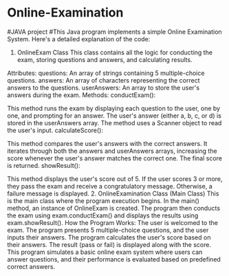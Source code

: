 # Online-Examination
#JAVA project
#This Java program implements a simple Online Examination System. Here's a detailed explanation of the code:

1. OnlineExam Class
This class contains all the logic for conducting the exam, storing questions and answers, and calculating results.

Attributes:
questions: An array of strings containing 5 multiple-choice questions.
answers: An array of characters representing the correct answers to the questions.
userAnswers: An array to store the user's answers during the exam.
Methods:
conductExam():

This method runs the exam by displaying each question to the user, one by one, and prompting for an answer.
The user's answer (either a, b, c, or d) is stored in the userAnswers array.
The method uses a Scanner object to read the user's input.
calculateScore():

This method compares the user's answers with the correct answers.
It iterates through both the answers and userAnswers arrays, increasing the score whenever the user's answer matches the correct one.
The final score is returned.
showResult():

This method displays the user's score out of 5.
If the user scores 3 or more, they pass the exam and receive a congratulatory message. Otherwise, a failure message is displayed.
2. OnlineExamination Class (Main Class)
This is the main class where the program execution begins.
In the main() method, an instance of OnlineExam is created.
The program then conducts the exam using exam.conductExam() and displays the results using exam.showResult().
How the Program Works:
The user is welcomed to the exam.
The program presents 5 multiple-choice questions, and the user inputs their answers.
The program calculates the user's score based on their answers.
The result (pass or fail) is displayed along with the score.
This program simulates a basic online exam system where users can answer questions, and their performance is evaluated based on predefined correct answers. 
